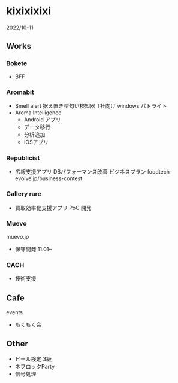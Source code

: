 # kixixixixi
2022/10-11

## Works
### Bokete
- BFF
### Aromabit
- Smell alert
  据え置き型匂い検知器
  T社向け
  windows パトライト
- Aroma Intelligence
  - Android アプリ
  - データ移行
  - 分析追加
  - iOSアプリ
### Republicist
- 広報支援アプリ
  DBパフォーマンス改善
  ビジネスプラン
  foodtech-evolve.jp/business-contest
### Gallery rare
- 買取効率化支援アプリ PoC 開発
### Muevo
muevo.jp
- 保守開発 11.01~
### CACH
- 技術支援

## Cafe
events
- もくもく会

## Other
- ビール検定 3級
- ネフロックParty
- 信号処理

